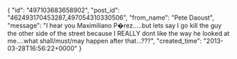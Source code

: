  {
   "id": "497103683658902",
   "post_id": "462493170453287_497054310330506",
   "from_name": "Pete Daoust",
   "message": "I hear you Maximiliano P�rez.....but lets say I go kill the guy the other side of the street because I REALLY dont like the way he looked at me....what shall/must/may happen after that...???",
   "created_time": "2013-03-28T16:56:22+0000"
 }
